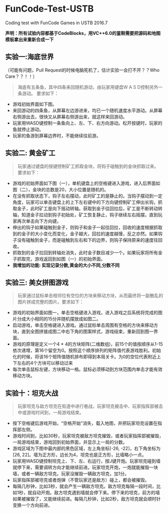 # FunCode-Test-USTB
Coding test with FunCode Games in USTB 2016.7

**声明：所有试验内容都基于CodeBlocks，用VC++6.0的童鞋需要把源码和地图模板拿出来重新合成一下**


## **实验一:海底世界**
（可能有问题，Pull Request的时候电脑死机了，估计实验一会打不开？？Who Care？？！！）

>海底有五条鱼，其中四条来回随机游动，由玩家用键盘W A S D控制另外一条游动。
要求如下：
* 游戏初始界面如下图。
* 来回游动的四条鱼，从屏幕左边游进来，均已一个随机速度水平游动。从屏幕右侧游出去，很快又从屏幕右侧游出来，就这样来回游动。
* 玩家用WASD键控制一条鱼向上、左、下、右方向游动。松开按键时，玩家的鱼就停止游动。
* 玩家的鱼游到屏幕边界时，不能继续往前游。
 

## **实验二: 黄金矿工**

>玩家通过键盘的按键控制矿工抓取金块，将钩子碰触到的金块抓取过来。
要求如下：
* 游戏的初始界面如下图（一），单机键盘上的空格键进入游戏，进入后界面如图（二），金块的总数是20，大小位置是随机的。
* 在没有抓取状态下，钩子左右摆动，此时矿工的是静止的。当钩子摆动到一定角度，玩家可以单击键盘上的上下左右键中的下方向键控制矿工伸出长钩，抓取金子，此时矿工是向下摇动转轴。获取到金子往回拉后，矿工是不断转动转轴，知道金子拉动到钩子初始处，矿工恢复静止，钩子继续左右摇摆，直到玩家再次单击向下方向键。
* 伸出的钩子如果碰触到金子，则钩子和金子一起往回拉，回收的速度根据抓取到的金子的大小变化而变化，金子越大，回拉的速度越慢，反之亦然。如果钩子没有碰触到金子，而是碰触到左右和下的边界，则钩子保持原来的速度往回收。
* 抓取到的金子拉回到转轴处消失，此时金子数目减少一个。如果玩家将所有金子抓取完，游戏返回到如图（一）的初始界面。
* **我增加的功能: 实现记录分数,黄金的大小不同,分数不同**

## **实验三: 美女拼图游戏**

>玩家通过鼠标单击相邻位有空位的方块来移动方块，从而最终将一副散乱的图片拼成完整的图片。要求如下：
* 游戏的初始界面如图一，单击空格键进入游戏，进入游戏之后系统将完成的图片分成大小相同的15分并随机摆放成如图二。
* 启动游戏，单击空格键进入游戏。通过鼠标单击周围有空格的方块来移动方块，直到全图拼接成图二中右下角的图案样式，游戏结束，重新回到图一界面。
* 游戏的原理是定义一个4 * 4的方块矩阵(二维数组)，前15个的值按顺序从1-15依次递增，第16个留空为0。按照这个顺序排列的矩阵值代表游戏胜利。初始化的时候，将该16个矩阵值随机排布即得到本局关卡。为0的空位代表附近上下左右的4个方块可以移动过来
* 每次单击鼠标左键，方块移动一格。鼠标必须移动到方块范围内单击才能有效移动方块。

## **实验十：坦克大战**

>玩家坦克与敌方坦克在街道中进行巷战，玩家坦克被击中、玩家指挥部被击中或游戏时间到，一局游戏结束。
* 按下空格键后游戏开始，“空格开始”消失，载入地图，并把玩家坦克设置在指挥部左侧。
* 游戏时间到，比如30秒，玩家坦克被敌方坦克摧毁，或者玩家指挥部被摧毁，一局游戏结束，游戏回到初始界面，并显示上一局的分数。
* 游戏区域为下图中最内部的黑色区域，左上角坐标[-26, -22]，右下角坐标为[26, 22]。墙为正方形，边长为4，坦克也是正方形，比墙略小一点。
* 玩家用WASD键控制坦克上、下、左、右运行，按J键开炮。玩家坦克碰到墙就停下来，需要调转方向才能继续前进。玩家坦克开炮，一炮就能摧毁一块墙，或者一辆敌方坦克。玩家没摧毁一辆敌方坦克，加1分。
* 玩家指挥部被坦克或者炮弹（不管玩家还是敌方）碰上，都会被摧毁。
* 每隔几秒钟，比如3秒，就会产生一辆敌方坦克。敌方坦克每隔一段时间，比如1秒，就自动开炮。敌方坦克遇到墙就会停下来。停下来的坦克，前方的墙如果被摧毁了，又能继续前进。每隔几秒钟，比如2秒，敌方坦克就会顺时针变换一个方向前进。


